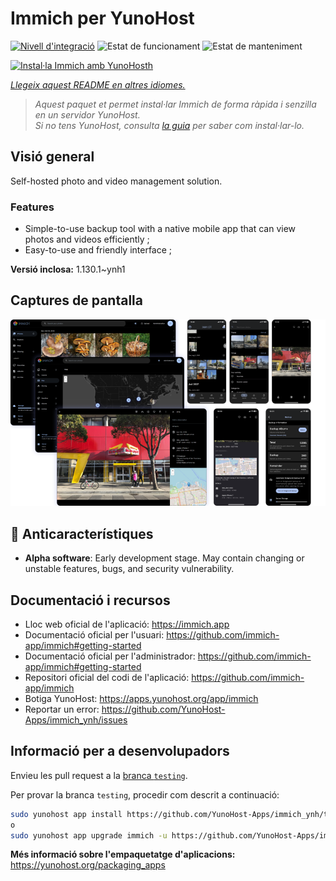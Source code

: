 <!--
N.B.: Aquest README ha estat generat automàticament per <https://github.com/YunoHost/apps/tree/master/tools/readme_generator>
NO s'ha de modificar manualment.
-->

# Immich per YunoHost

[![Nivell d'integració](https://apps.yunohost.org/badge/integration/immich)](https://ci-apps.yunohost.org/ci/apps/immich/)
![Estat de funcionament](https://apps.yunohost.org/badge/state/immich)
![Estat de manteniment](https://apps.yunohost.org/badge/maintained/immich)

[![Instal·la Immich amb YunoHosth](https://install-app.yunohost.org/install-with-yunohost.svg)](https://install-app.yunohost.org/?app=immich)

*[Llegeix aquest README en altres idiomes.](./ALL_README.md)*

> *Aquest paquet et permet instal·lar Immich de forma ràpida i senzilla en un servidor YunoHost.*  
> *Si no tens YunoHost, consulta [la guia](https://yunohost.org/install) per saber com instal·lar-lo.*

## Visió general

Self-hosted photo and video management solution.

### Features

- Simple-to-use backup tool with a native mobile app that can view photos and videos efficiently ;
- Easy-to-use and friendly interface ;


**Versió inclosa:** 1.130.1~ynh1

## Captures de pantalla

![Captures de pantalla de Immich](./doc/screenshots/immich-screenshots.png)

## :red_circle: Anticaracterístiques

- **Alpha software**: Early development stage. May contain changing or unstable features, bugs, and security vulnerability.

## Documentació i recursos

- Lloc web oficial de l'aplicació: <https://immich.app>
- Documentació oficial per l'usuari: <https://github.com/immich-app/immich#getting-started>
- Documentació oficial per l'administrador: <https://github.com/immich-app/immich#getting-started>
- Repositori oficial del codi de l'aplicació: <https://github.com/immich-app/immich>
- Botiga YunoHost: <https://apps.yunohost.org/app/immich>
- Reportar un error: <https://github.com/YunoHost-Apps/immich_ynh/issues>

## Informació per a desenvolupadors

Envieu les pull request a la [branca `testing`](https://github.com/YunoHost-Apps/immich_ynh/tree/testing).

Per provar la branca `testing`, procedir com descrit a continuació:

```bash
sudo yunohost app install https://github.com/YunoHost-Apps/immich_ynh/tree/testing --debug
o
sudo yunohost app upgrade immich -u https://github.com/YunoHost-Apps/immich_ynh/tree/testing --debug
```

**Més informació sobre l'empaquetatge d'aplicacions:** <https://yunohost.org/packaging_apps>
